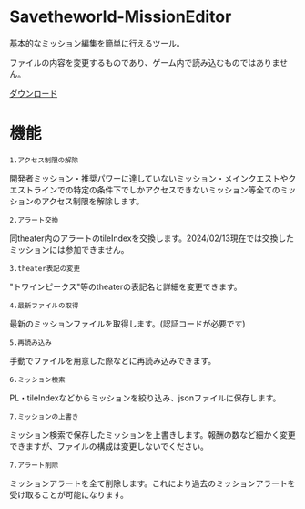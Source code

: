 # Savetheworld-MissionEditor
基本的なミッション編集を簡単に行えるツール。

ファイルの内容を変更するものであり、ゲーム内で読み込むものではありません。

[ダウンロード](https://github.com/LemonCCjp/Savetheworld-MissionEditor/releases/tag/Fortnite)

# 機能

`1.アクセス制限の解除`


開発者ミッション・推奨パワーに達していないミッション・メインクエストやクエストラインでの特定の条件下でしかアクセスできないミッション等全てのミッションのアクセス制限を解除します。


`2.アラート交換`


同theater内のアラートのtileIndexを交換します。2024/02/13現在では交換したミッションには参加できません。


`3.theater表記の変更`


"トワインピークス"等のtheaterの表記名と詳細を変更できます。


`4.最新ファイルの取得`


最新のミッションファイルを取得します。(認証コードが必要です)

`5.再読み込み`

手動でファイルを用意した際などに再読み込みできます。

`6.ミッション検索`

PL・tileIndexなどからミッションを絞り込み、jsonファイルに保存します。

`7.ミッションの上書き`

ミッション検索で保存したミッションを上書きします。報酬の数など細かく変更できますが、ファイルの構成は変更しないでください。

`7.アラート削除`

ミッションアラートを全て削除します。これにより過去のミッションアラートを受け取ることが可能になります。



